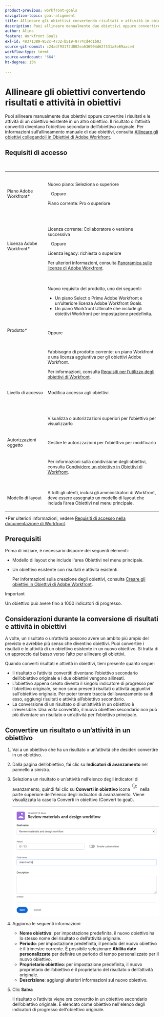 ```yaml
---
product-previous: workfront-goals
navigation-topic: goal-alignment
title: Allineare gli obiettivi convertendo risultati e attività in obiettivi
description: Puoi allineare manualmente due obiettivi oppure convertire i risultati e le attività di un obiettivo esistente in un altro obiettivo. Il risultato o l’attività convertiti diventano l’obiettivo secondario dell’obiettivo originale. Per informazioni sull’allineamento manuale di due obiettivi, consulta Allineare gli obiettivi collegandoli in Obiettivi di Adobe Workfront.
author: Alina
feature: Workfront Goals
exl-id: 48371389-952c-4732-b519-9774cd4d1b93
source-git-commit: c24adf93172d002ea636904d62f531a8e69aace4
workflow-type: tm+mt
source-wordcount: '664'
ht-degree: 15%

---
```


# Allineare gli obiettivi convertendo risultati e attività in obiettivi

Puoi allineare manualmente due obiettivi oppure convertire i risultati e le attività di un obiettivo esistente in un altro obiettivo. Il risultato o l’attività convertiti diventano l’obiettivo secondario dell’obiettivo originale.
Per informazioni sull’allineamento manuale di due obiettivi, consulta [Allineare gli obiettivi collegandoli in Obiettivi di Adobe Workfront](../../workfront-goals/goal-alignment/align-goals-by-connecting-them.md).

## Requisiti di accesso


<table style="table-layout:auto">
 <col>
 </col>
 <col>
 </col>
 <tbody>
  <tr>
   <td role="rowheader">Piano Adobe Workfront*</td>
   <td>
   <p>Nuovo piano: Seleziona o superiore</p>
   Oppure
   <p>Piano corrente: Pro o superiore</p>
   
   </td>
  </tr>
  <tr>
   <td role="rowheader">Licenza Adobe Workfront*</td>
   <td>
   <p>Licenza corrente: Collaboratore o versione successiva</p>
   Oppure
   <p>Licenza legacy: richiesta o superiore</p> <p>Per ulteriori informazioni, consulta <a href="../../administration-and-setup/add-users/access-levels-and-object-permissions/wf-licenses.md" class="MCXref xref">Panoramica sulle licenze di Adobe Workfront</a>.</p> </td>
  </tr>
  <tr>
   <td role="rowheader">Prodotto*</td>
   <td>
   <p> Nuovo requisito del prodotto, uno dei seguenti: </p>
<ul>
<li>Un piano Select o Prime Adobe Workfront e un’ulteriore licenza Adobe Workfront Goals.</li>
<li>Un piano Workfront Ultimate che include gli obiettivi Workfront per impostazione predefinita. </li></ul>
   <p>Oppure</p>
   <p>Fabbisogno di prodotto corrente: un piano Workfront e una licenza aggiuntiva per gli obiettivi Adobe Workfront. </p> <p>Per informazioni, consulta <a href="../../workfront-goals/goal-management/access-needed-for-wf-goals.md" class="MCXref xref">Requisiti per l’utilizzo degli obiettivi di Workfront</a>. </p> </td>
  </tr>
  <tr>
   <td role="rowheader">Livello di accesso</td>
   <td> <p>Modifica accesso agli obiettivi</p> </td>
  </tr>
  <tr data-mc-conditions="">
   <td role="rowheader">Autorizzazioni oggetto</td>
   <td>
    <div>
     <p>Visualizza o autorizzazioni superiori per l’obiettivo per visualizzarlo</p>
     <p>Gestire le autorizzazioni per l’obiettivo per modificarlo</p>
     <p>Per informazioni sulla condivisione degli obiettivi, consulta <a href="../../workfront-goals/workfront-goals-settings/share-a-goal.md" class="MCXref xref">Condividere un obiettivo in Obiettivi di Workfront</a>. </p>
    </div> </td>
  </tr>
<tr>
   <td role="rowheader"><p>Modello di layout</p></td>
   <td> <p>A tutti gli utenti, inclusi gli amministratori di Workfront, deve essere assegnato un modello di layout che includa l’area Obiettivi nel menu principale. </p>  
</td>
  </tr>
 </tbody>
</table>

*Per ulteriori informazioni, vedere [Requisiti di accesso nella documentazione di Workfront](/help/quicksilver/administration-and-setup/add-users/access-levels-and-object-permissions/access-level-requirements-in-documentation.md).

## Prerequisiti

Prima di iniziare, è necessario disporre dei seguenti elementi:

* Modello di layout che include l&#39;area Obiettivi nel menu principale.
* Un obiettivo esistente con risultati e attività esistenti.

  Per informazioni sulla creazione degli obiettivi, consulta [Creare gli obiettivi in Obiettivi di Adobe Workfront](../../workfront-goals/goal-management/create-goals.md).

>[!IMPORTANT]
>
>Un obiettivo può avere fino a 1000 indicatori di progresso.

<!--drafted for goal redesign: At PRODUCTION: update the sentence above to remove Production/ Preview references-->

## Considerazioni durante la conversione di risultati e attività in obiettivi

A volte, un risultato o un’attività possono avere un ambito più ampio del previsto e avrebbe più senso che diventino obiettivi. Puoi convertire i risultati e le attività di un obiettivo esistente in un nuovo obiettivo. Si tratta di un approccio dal basso verso l’alto per allineare gli obiettivi.

Quando converti risultati e attività in obiettivi, tieni presente quanto segue:

* Il risultato o l’attività convertiti diventano l’obiettivo secondario dell’obiettivo originale e i due obiettivi vengono allineati.
* L’obiettivo appena creato diventa il singolo indicatore di progresso per l’obiettivo originale, se non sono presenti risultati o attività aggiuntivi sull’obiettivo originale. Per poter tenere traccia dell’avanzamento su di esso, aggiungi risultati e attività all’obiettivo secondario.
* La conversione di un risultato o di un’attività in un obiettivo è irreversibile. Una volta convertito, il nuovo obiettivo secondario non può più diventare un risultato o un’attività per l’obiettivo principale.

## Convertire un risultato o un’attività in un obiettivo

<!--
<span class="preview">Converting results and activities differs depending on what environment you use. </span>

### Convert a result or activity to a goal in the Production environment

1. Go to a goal that has a result or an activity that you want to convert to a goal.
1. Click the name of the goal to open the **Goal Details** panel.
1. Expand the **Results** or **Activities** right-pointing arrows to see a list of results or activities for the goal. 

1. Click the **gear icon** ![](assets/settings-gear-icon.png) to the right of the result or activity name that you want to convert, then click **Convert into a Goal**.

   ![](assets/convert-to-goal-link-highlighted-350x191.png)

1. (Optional) Remove the name of the original activity or result owner from the **Goal Owner** field and replace it with another user, team, group, or your organization's name. By default, Workfront selects the owner of the result or the activity as the goal owner. 
1. Click **Convert**. The activity or result displays as an aligned goal in the Goal Details panel of the original goal and the original activity or result is removed from the original goal and transferred to the second goal. By default, the new goal has the same name as the original converted result or activity. 
1. (Optional) Click the name of the new goal to open the **Goal Details** panel and edit the name of the goal. For information about editing any information for an existing goal, see [Edit goals in Adobe Workfront Goals](../../workfront-goals/goal-management/edit-goals.md).
-->

1. Vai a un obiettivo che ha un risultato o un&#39;attività che desideri convertire in un obiettivo.
1. Dalla pagina dell’obiettivo, fai clic su **Indicatori di avanzamento** nel pannello a sinistra.
1. Seleziona un risultato o un’attività nell’elenco degli indicatori di avanzamento, quindi fai clic su **Converti in obiettivo** icona ![](assets/convert-to-goal-icon-unshimmed.png) nella parte superiore dell&#39;elenco degli indicatori di avanzamento. Viene visualizzata la casella Converti in obiettivo (Convert to goal).

   ![](assets/convert-to-goal-box-unshimmed.png)
1. Aggiorna le seguenti informazioni:
   * **Nome obiettivo**: per impostazione predefinita, il nuovo obiettivo ha lo stesso nome del risultato o dell’attività originale.
   * **Periodo**: per impostazione predefinita, il periodo del nuovo obiettivo è il trimestre corrente. È possibile selezionare **Abilita date personalizzate** per definire un periodo di tempo personalizzato per il nuovo obiettivo.
   * **Proprietario obiettivo**: per impostazione predefinita, il nuovo proprietario dell’obiettivo è il proprietario del risultato o dell’attività originale.
   * **Descrizione**: aggiungi ulteriori informazioni sul nuovo obiettivo.
1. Clic **Salva**

   Il risultato o l’attività viene ora convertito in un obiettivo secondario dell’obiettivo originale. È elencato come obiettivo nell&#39;elenco degli indicatori di progresso dell&#39;obiettivo originale.



